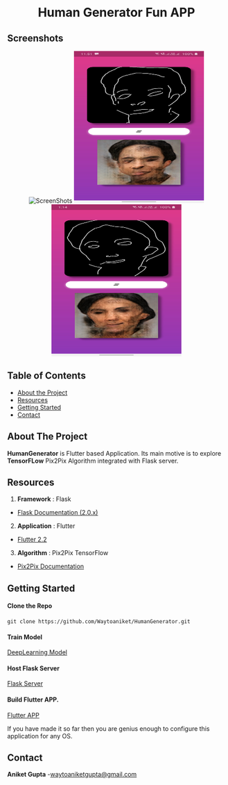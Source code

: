 

<!-- PROJECT NAME-->
<br />
<p align="center">   
  <h1 align="center">Human Generator Fun APP</h1>
</p>


## Screenshots

<p align="center">
 
 <img src="https://github.com/Waytoaniket/HumanGenerator/blob/main/ScreenShots/Screenshot.gif" width="300" height="350" alt="ScreenShots">
 <img src="https://github.com/Waytoaniket/HumanGenerator/blob/main/ScreenShots/Screenshot1.jpg" width="300" height="350" alt="ScreenShots">
 <img src="https://github.com/Waytoaniket/HumanGenerator/blob/main/ScreenShots/Screenshot2.jpg" width="300" height="350" alt="ScreenShots">
  
</p>

<!-- TABLE OF CONTENTS -->


## Table of Contents

* [About the Project](#about-the-project)
* [Resources](#resources)
* [Getting Started](#getting-started)
* [Contact](#contact)


<!-- ABOUT THE PROJECT -->
## About The Project


**HumanGenerator** is Flutter based Application.
  Its main motive is to explore **TensorFLow** Pix2Pix Algorithm integrated with Flask server.


## Resources
1. **Framework** : Flask
- [Flask Documentation (2.0.x)](https://flask.palletsprojects.com/en/2.0.x/)
2. **Application** : Flutter
- [Flutter 2.2](https://flutter.dev/docs/whats-new?gclsrc=ds&gclsrc=ds)
3. **Algorithm** : Pix2Pix TensorFlow
- [Pix2Pix Documentation](https://www.tensorflow.org/tutorials/generative/pix2pix)



<!-- GETTING STARTED -->
## Getting Started
#### Clone the Repo
```
git clone https://github.com/Waytoaniket/HumanGenerator.git
````

#### Train Model
[DeepLearning Model](https://github.com/Waytoaniket/HumanGenerator/tree/main/DeepLearning%20Model) 

####  Host Flask Server
[Flask Server](https://github.com/Waytoaniket/HumanGenerator/tree/main/Flask%20Server)

#### Build Flutter APP.
[Flutter APP](https://github.com/Waytoaniket/HumanGenerator/tree/main/Flutter%20APK)

If you have made it so far then you are genius enough to configure this application for any OS.

## Contact

**Aniket Gupta** -[waytoaniketgupta@gmail.com](waytoaniketgupta@gmail.com)

